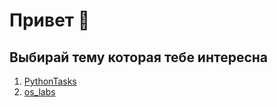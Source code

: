 # Привет 👋
## Выбирай тему которая тебе интересна
1. [PythonTasks](https://github.com/ZadireyEvgeny/PythonTasks/tree/master)
2. [os_labs](https://github.com/ZadireyEvgeny/os_labs)

